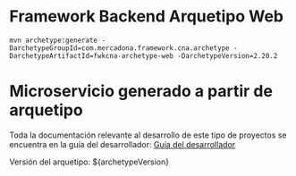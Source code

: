 Framework Backend Arquetipo Web
===================================

```
mvn archetype:generate -DarchetypeGroupId=com.mercadona.framework.cna.archetype -DarchetypeArtifactId=fwkcna-archetype-web -DarchetypeVersion=2.20.2
```
# Microservicio generado a partir de arquetipo

Toda la documentación relevante al desarrollo de este tipo de proyectos se encuentra en la guía del desarrollador: [Guía del desarrollador](https://cna.gcp.mercadona.com/latest/archetype/web/)

Versión del arquetipo: ${archetypeVersion}

